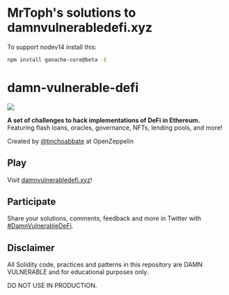 # MrToph's solutions to damnvulnerabledefi.xyz

To support nodev14 install this:

```bash
npm install ganache-core@beta -E
```

# damn-vulnerable-defi

![](cover.png)

**A set of challenges to hack implementations of DeFi in Ethereum.** Featuring flash loans, oracles, governance, NFTs, lending pools, and more!

Created by [@tinchoabbate](https://twitter.com/tinchoabbate) at OpenZeppelin

## Play

Visit [damnvulnerabledefi.xyz](https://damnvulnerabledefi.xyz)!

## Participate

Share your solutions, comments, feedback and more in Twitter with [#DamnVulnerableDeFi](https://twitter.com/hashtag/DamnVulnerableDeFi).

## Disclaimer

All Solidity code, practices and patterns in this repository are DAMN VULNERABLE and for educational purposes only.

DO NOT USE IN PRODUCTION.
